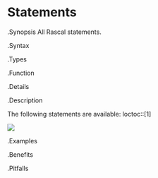 # Statements

.Synopsis
All Rascal statements.

.Syntax

.Types

.Function

.Details

.Description

The following statements are available:
loctoc::[1]


![]((Statements-statement-parts.png))


.Examples

.Benefits

.Pitfalls

